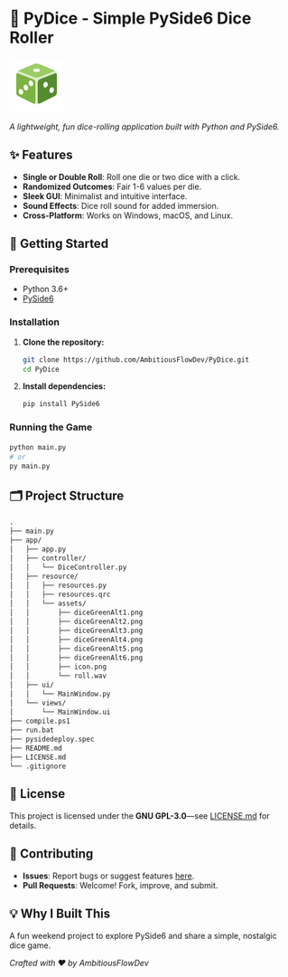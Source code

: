 # 🎲 PyDice - Simple PySide6 Dice Roller

![Demo Screenshot](app/resource/assets/icon.png) 

*A lightweight, fun dice-rolling application built with Python and PySide6.*



## ✨ Features

- **Single or Double Roll**: Roll one die or two dice with a click.
- **Randomized Outcomes**: Fair 1-6 values per die.
- **Sleek GUI**: Minimalist and intuitive interface.
- **Sound Effects**: Dice roll sound for added immersion.
- **Cross-Platform**: Works on Windows, macOS, and Linux.

## 🚀 Getting Started

### Prerequisites

- Python 3.6+
- [PySide6](https://pypi.org/project/PySide6/)

### Installation

1. **Clone the repository:**
   ```sh
   git clone https://github.com/AmbitiousFlowDev/PyDice.git
   cd PyDice
   ```
2. **Install dependencies:**
   ```sh
   pip install PySide6
   ```

### Running the Game

```sh
python main.py
# or
py main.py
```

## 🗂️ Project Structure

```
.
├── main.py
├── app/
│   ├── app.py
│   ├── controller/
│   │   └── DiceController.py
│   ├── resource/
│   │   ├── resources.py
│   │   ├── resources.qrc
│   │   └── assets/
│   │       ├── diceGreenAlt1.png
│   │       ├── diceGreenAlt2.png
│   │       ├── diceGreenAlt3.png
│   │       ├── diceGreenAlt4.png
│   │       ├── diceGreenAlt5.png
│   │       ├── diceGreenAlt6.png
│   │       ├── icon.png
│   │       └── roll.wav
│   ├── ui/
│   │   └── MainWindow.py
│   └── views/
│       └── MainWindow.ui
├── compile.ps1
├── run.bat
├── pysidedeploy.spec
├── README.md
├── LICENSE.md
└── .gitignore
```

## 📜 License

This project is licensed under the **GNU GPL-3.0**—see [LICENSE.md](LICENSE.md) for details.

## 🤝 Contributing

- **Issues**: Report bugs or suggest features [here](https://github.com/AmbitiousFlowDev/dice-roller/issues).
- **Pull Requests**: Welcome! Fork, improve, and submit.

## 💡 Why I Built This

A fun weekend project to explore PySide6 and share a simple, nostalgic dice game.

*Crafted with ♥ by AmbitiousFlowDev*
